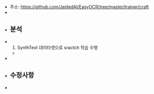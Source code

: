 - 주소: https://github.com/JaidedAI/EasyOCR/tree/master/trainer/craft
-
- ## 분석
- 1) SynthText 데이터셋으로 sractch 학습 수행
	-
-
- ## 수정사항
-